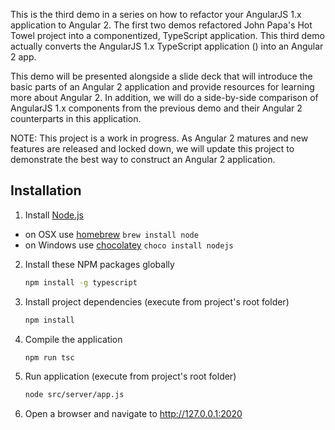 This is the third demo in a series on how to refactor your AngularJS 1.x application to Angular 2. The first two demos refactored John Papa's Hot Towel project into a componentized, TypeScript application. This third demo actually converts the AngularJS 1.x TypeScript application () into an Angular 2 app.

This demo will be presented alongside a slide deck that will introduce the basic parts of an Angular 2 application and provide resources for learning more about Angular 2. In addition, we will do a side-by-side comparison of AngularJS 1.x components from the previous demo and their Angular 2 counterparts in this application.

NOTE:
This project is a work in progress. As Angular 2 matures and new features are released and locked down, we will update this project to demonstrate the best way to construct an Angular 2 application.

## Installation

1. Install [Node.js](http://nodejs.org)
 - on OSX use [homebrew](http://brew.sh) `brew install node`
 - on Windows use [chocolatey](https://chocolatey.org/) `choco install nodejs`

2. Install these NPM packages globally

    ```bash
    npm install -g typescript
    ```

3. Install project dependencies (execute from project's root folder)

    ```bash
    npm install
    ```

4. Compile the application

	```bash
	npm run tsc
	```

5. Run application (execute from project's root folder)

    ```bash
    node src/server/app.js
    ```

6. Open a browser and navigate to http://127.0.0.1:2020